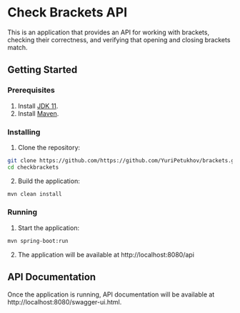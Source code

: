 # Check Brackets API

This is an application that provides an API for working with brackets, checking their correctness, and verifying that opening and closing brackets match.

## Getting Started

### Prerequisites

1. Install [JDK 11](https://www.oracle.com/java/technologies/javase-jdk11-downloads.html).
2. Install [Maven](https://maven.apache.org/).

### Installing

1. Clone the repository:

```bash
git clone https://github.com/https://github.com/YuriPetukhov/brackets.git
cd checkbrackets
```

2. Build the application:

```bash
mvn clean install
```

### Running

1. Start the application:

```bash
mvn spring-boot:run
```

2. The application will be available at http://localhost:8080/api

## API Documentation

Once the application is running, API documentation will be available at http://localhost:8080/swagger-ui.html.